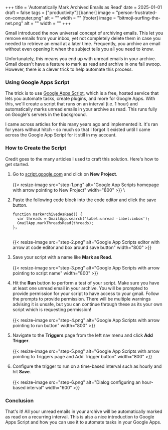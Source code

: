 +++
title = 'Automatically Mark Archived Emails as Read'
date = 2025-01-01
draft = false
tags = ["productivity"]
[banner]
  image = "person-frustrated-on-computer.png"
  alt = ""
  width = ""
[footer]
  image = "bitmoji-surfing-the-net.png"
  alt = ""
  width = ""
+++

Gmail introduced the now universal concept of archiving emails. This let you remove emails from your inbox, yet not completely delete them in case you needed to retrieve an email at a later time. Frequently, you archive an email without even opening it when the subject tells you all you need to know.

Unfortunately, this means you end up with unread emails in your archive. Gmail doesn't have a feature to mark as read and archive in one fail swoop. However, there is a clever trick to help automate this process.

### Using Google Apps Script
The trick is to use [Google Apps Script](https://script.google.com), which is a free, hosted service that lets you automate tasks, create plugins, and more for Google Apps. With this, we'll create a script that runs on an interval (i.e. 1 hour) and automatically marks unread emails in your archive as read. This runs fully on Google's servers in the background.

I came across articles for this many years ago and implemented it. It's ran for years without hitch - so much so that I forgot it existed until I came across the Google App Script for it still in my account.

### How to Create the Script
Credit goes to the many articles I used to craft this solution. Here's how to get started.

1. Go to [script.google.com](https://script.google.com) and click on **New Project**.
\
\
{{< resize-image src="step-1.png" alt="Google App Scripts homepage with arrow pointing to New Project" width="800" >}}
\

2. Paste the following code block into the code editor and click the save button.
    ````   
    function markArchivedAsRead() {
      var threads = GmailApp.search('label:unread -label:inbox');
      GmailApp.markThreadsRead(threads);
    };
    ````
    \
    {{< resize-image src="step-2.png" alt="Google App Scripts editor with arrow at code editor and box around save button" width="800" >}}

3. Save your script with a name like **Mark as Read**.
\
\
{{< resize-image src="step-3.png" alt="Google App Scripts with arrow pointing to script name" width="800" >}}

4. Hit the **Run** button to perform a test of your script. Make sure you have at least one unread email in your archive. You will be prompted to provide permission for your script to have access to your gmail. Follow the prompts to provide permission. There will be multiple warnings advising it is unsafe, but you can continue through these as its your own script which is requesting permission!
\
\
{{< resize-image src="step-4.png" alt="Google App Scripts with arrow pointing to run button" width="800" >}}

5. Navigate to the **Triggers** page from the left nav menu and click **Add Trigger**.
\
\
{{< resize-image src="step-5.png" alt="Google App Scripts with arrow pointing to Triggers page and Add Trigger button" width="800" >}}

6. Configure the trigger to run on a time-based interval such as hourly and hit **Save**.
\
\
{{< resize-image src="step-6.png" alt="Dialog configuring an hour-based interval" width="600" >}}

### Conclusion
That's it! All your unread emails in your archive will be automatically marked as read on a recurring interval. This is also a nice introduction to Google Apps Script and how you can use it to automate tasks in your Google Apps.